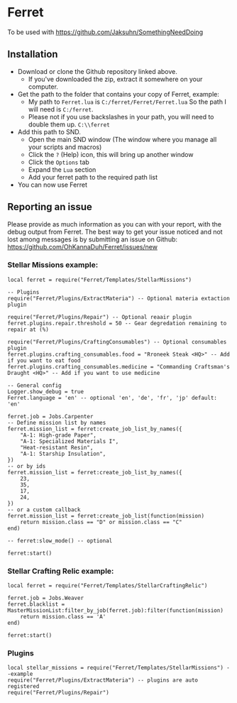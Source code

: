 # Ferret

To be used with https://github.com/Jaksuhn/SomethingNeedDoing

## Installation

- Download or clone the Github repository linked above.
  - If you've downloaded the zip, extract it somewhere on your computer.
- Get the path to the folder that contains your copy of Ferret, example:
  - My path to `Ferret.lua` is `C:/ferret/Ferret/Ferret.lua` So the path I will need is `C:/ferret`.
  - Please not if you use backslashes in your path, you will need to double them up. `C:\\ferret`
- Add this path to SND.
  - Open the main SND window (The window where you manage all your scripts and macros)
  - Click the `?` (Help) icon, this will bring up another window
  - Click the `Options` tab
  - Expand the `Lua` section
  - Add your ferret path to the required path list
- You can now use Ferret

## Reporting an issue

Please provide as much information as you can with your report, with the debug output from Ferret.
The best way to get your issue noticed and not lost among messages is by submitting an issue on Github: https://github.com/OhKannaDuh/Ferret/issues/new

### Stellar Missions example:

```
local ferret = require("Ferret/Templates/StellarMissions")

-- Plugins
require("Ferret/Plugins/ExtractMateria") -- Optional materia extaction plugin

require("Ferret/Plugins/Repair") -- Optional reaair plugin
ferret.plugins.repair.threshold = 50 -- Gear degredation remaining to repair at (%)

require("Ferret/Plugins/CraftingConsumables") -- Optional consumables plugin
ferret.plugins.crafting_consumables.food = "Rroneek Steak <HQ>" -- Add if you want to eat food
ferret.plugins.crafting_consumables.medicine = "Commanding Craftsman's Draught <HQ>" -- Add if you want to use medicine

-- General config
Logger.show_debug = true
Ferret.language = 'en' -- optional 'en', 'de', 'fr', 'jp' default: 'en'

ferret.job = Jobs.Carpenter
-- Define mission list by names
ferret.mission_list = ferret:create_job_list_by_names({
    "A-1: High-grade Paper",
    "A-1: Specialized Materials I",
    "Heat-resistant Resin",
    "A-1: Starship Insulation",
})
-- or by ids
ferret.mission_list = ferret:create_job_list_by_names({
    23,
    35,
    17,
    24,
})
-- or a custom callback
ferret.mission_list = ferret:create_job_list(function(mission)
    return mission.class == "D" or mission.class == "C"
end)

-- ferret:slow_mode() -- optional

ferret:start()
```

### Stellar Crafting Relic example:

```
local ferret = require("Ferret/Templates/StellarCraftingRelic")

ferret.job = Jobs.Weaver
ferret.blacklist = MasterMissionList:filter_by_job(ferret.job):filter(function(mission)
    return mission.class == 'A'
end)

ferret:start()
```

### Plugins

```
local stellar_missions = require("Ferret/Templates/StellarMissions") --example
require("Ferret/Plugins/ExtractMateria") -- plugins are auto registered
require("Ferret/Plugins/Repair")
```
